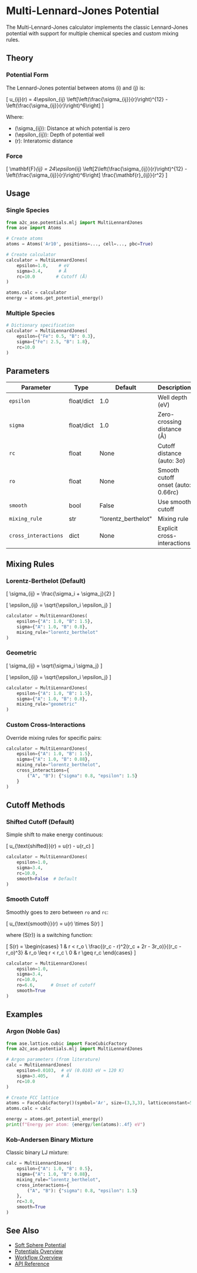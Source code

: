 # Multi-Lennard-Jones Potential

The Multi-Lennard-Jones calculator implements the classic Lennard-Jones potential with support for multiple chemical species and custom mixing rules.

## Theory

### Potential Form

The Lennard-Jones potential between atoms \(i\) and \(j\) is:

\[
u_{ij}(r) = 4\epsilon_{ij} \left[\left(\frac{\sigma_{ij}}{r}\right)^{12} - \left(\frac{\sigma_{ij}}{r}\right)^6\right]
\]

Where:

- \(\sigma_{ij}\): Distance at which potential is zero
- \(\epsilon_{ij}\): Depth of potential well
- \(r\): Interatomic distance

### Force

\[
\mathbf{F}_{ij} = 24\epsilon_{ij} \left[2\left(\frac{\sigma_{ij}}{r}\right)^{12} - \left(\frac{\sigma_{ij}}{r}\right)^6\right] \frac{\mathbf{r}_{ij}}{r^2}
\]

## Usage

### Single Species

```python
from a2c_ase.potentials.mlj import MultiLennardJones
from ase import Atoms

# Create atoms
atoms = Atoms('Ar10', positions=..., cell=..., pbc=True)

# Create calculator
calculator = MultiLennardJones(
    epsilon=1.0,    # eV
    sigma=3.4,      # Å
    rc=10.0        # Cutoff (Å)
)

atoms.calc = calculator
energy = atoms.get_potential_energy()
```

### Multiple Species

```python
# Dictionary specification
calculator = MultiLennardJones(
    epsilon={"Fe": 0.5, "B": 0.3},
    sigma={"Fe": 2.5, "B": 1.8},
    rc=10.0
)
```

## Parameters

| Parameter | Type | Default | Description |
|-----------|------|---------|-------------|
| `epsilon` | float/dict | 1.0 | Well depth (eV) |
| `sigma` | float/dict | 1.0 | Zero-crossing distance (Å) |
| `rc` | float | None | Cutoff distance (auto: 3σ) |
| `ro` | float | None | Smooth cutoff onset (auto: 0.66rc) |
| `smooth` | bool | False | Use smooth cutoff |
| `mixing_rule` | str | "lorentz_berthelot" | Mixing rule |
| `cross_interactions` | dict | None | Explicit cross-interactions |

## Mixing Rules

### Lorentz-Berthelot (Default)

\[
\sigma_{ij} = \frac{\sigma_i + \sigma_j}{2}
\]

\[
\epsilon_{ij} = \sqrt{\epsilon_i \epsilon_j}
\]

```python
calculator = MultiLennardJones(
    epsilon={"A": 1.0, "B": 1.5},
    sigma={"A": 1.0, "B": 0.8},
    mixing_rule="lorentz_berthelot"
)
```

### Geometric

\[
\sigma_{ij} = \sqrt{\sigma_i \sigma_j}
\]

\[
\epsilon_{ij} = \sqrt{\epsilon_i \epsilon_j}
\]

```python
calculator = MultiLennardJones(
    epsilon={"A": 1.0, "B": 1.5},
    sigma={"A": 1.0, "B": 0.8},
    mixing_rule="geometric"
)
```

### Custom Cross-Interactions

Override mixing rules for specific pairs:

```python
calculator = MultiLennardJones(
    epsilon={"A": 1.0, "B": 1.5},
    sigma={"A": 1.0, "B": 0.88},
    mixing_rule="lorentz_berthelot",
    cross_interactions={
        ("A", "B"): {"sigma": 0.8, "epsilon": 1.5}
    }
)
```

## Cutoff Methods

### Shifted Cutoff (Default)

Simple shift to make energy continuous:

\[
u_{\text{shifted}}(r) = u(r) - u(r_c)
\]

```python
calculator = MultiLennardJones(
    epsilon=1.0,
    sigma=3.4,
    rc=10.0,
    smooth=False  # Default
)
```

### Smooth Cutoff

Smoothly goes to zero between `ro` and `rc`:

\[
u_{\text{smooth}}(r) = u(r) \times S(r)
\]

where \(S(r)\) is a switching function:

\[
S(r) = \begin{cases}
1 & r < r_o \\
\frac{(r_c - r)^2(r_c + 2r - 3r_o)}{(r_c - r_o)^3} & r_o \leq r < r_c \\
0 & r \geq r_c
\end{cases}
\]

```python
calculator = MultiLennardJones(
    epsilon=1.0,
    sigma=3.4,
    rc=10.0,
    ro=6.6,      # Onset of cutoff
    smooth=True
)
```

## Examples

### Argon (Noble Gas)

```python
from ase.lattice.cubic import FaceCubicFactory
from a2c_ase.potentials.mlj import MultiLennardJones

# Argon parameters (from literature)
calc = MultiLennardJones(
    epsilon=0.0103,  # eV (0.0103 eV ≈ 120 K)
    sigma=3.405,     # Å
    rc=10.0
)

# Create FCC lattice
atoms = FaceCubicFactory()(symbol='Ar', size=(3,3,3), latticeconstant=5.26)
atoms.calc = calc

energy = atoms.get_potential_energy()
print(f"Energy per atom: {energy/len(atoms):.4f} eV")
```

### Kob-Andersen Binary Mixture

Classic binary LJ mixture:

```python
calc = MultiLennardJones(
    epsilon={"A": 1.0, "B": 0.5},
    sigma={"A": 1.0, "B": 0.88},
    mixing_rule="lorentz_berthelot",
    cross_interactions={
        ("A", "B"): {"sigma": 0.8, "epsilon": 1.5}
    },
    rc=3.0,
    smooth=True
)
```

## See Also

- [Soft Sphere Potential](soft-sphere.md)
- [Potentials Overview](overview.md)
- [Workflow Overview](../user-guide/workflow.md)
- [API Reference](../api/potentials.md)
